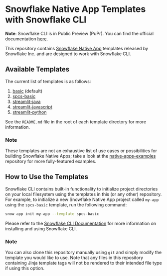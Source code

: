 # Snowflake Native App Templates with Snowflake CLI
**Note**: Snowflake CLI is in Public Preview (PuPr). You can find the official documentation [here](https://docs.snowflake.com/en/developer-guide/snowflake-cli-v2/index).

This repository contains [Snowflake Native App](https://docs.snowflake.com/en/developer-guide/native-apps/native-apps-about) templates released by Snowflake Inc. and are designed to work with Snowflake CLI.

## Available Templates
The current list of templates is as follows:

1. [basic](./basic/README.md) (default)
2. [spcs-basic](./spcs-basic/README.md)
3. [streamlit-java](./streamlit-java/README.md)
4. [streamlit-javascript](./streamlit-javascript/README.md)
5. [streamlit-python](./streamlit-python/README.md)

See the `README.md` file in the root of each template directory for more information.

### Note
These templates are not an exhaustive list of use cases or possibilities for building Snowflake Native Apps;
take a look at the [native-apps-examples](https://github.com/snowflakedb/native-apps-examples) repository for more fully-featured examples.

## How to Use the Templates

Snowflake CLI contains built-in functionality to initialize project directories on your local filesystem using the templates in this (or any other) repository. For example, to initialize a new Snowflake Native App project called `my-app` using the `spcs-basic` template, run the following command:

```bash
snow app init my-app --template spcs-basic
```

Please refer to the [Snowflake CLI Documentation](https://docs.snowflake.com/en/developer-guide/snowflake-cli-v2/index) for more information on installing and using Snowflake CLI.

### Note
You can also clone this repository manually using `git` and simply modify the template you would like to use.
Note that any files in this repository containing Jinja template tags will not be rendered to their intended file type if using this option. 
